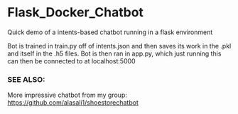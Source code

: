 # Flask_Docker_Chatbot

Quick demo of a intents-based chatbot running in a flask environment

Bot is trained in train.py off of intents.json and then saves its work in the .pkl and itself in the .h5 files. Bot is then ran in app.py, which just running this can then be connected to at localhost:5000

### SEE ALSO:
More impressive chatbot from my group: 
https://github.com/alasali1/shoestorechatbot
